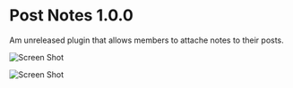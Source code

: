 Post Notes 1.0.0
================

Am unreleased plugin that allows members to attache notes to their posts.

![Screen Shot](http://i.imgur.com/8wXPVGz.png)

![Screen Shot](http://i.imgur.com/Yph0w2s.png)